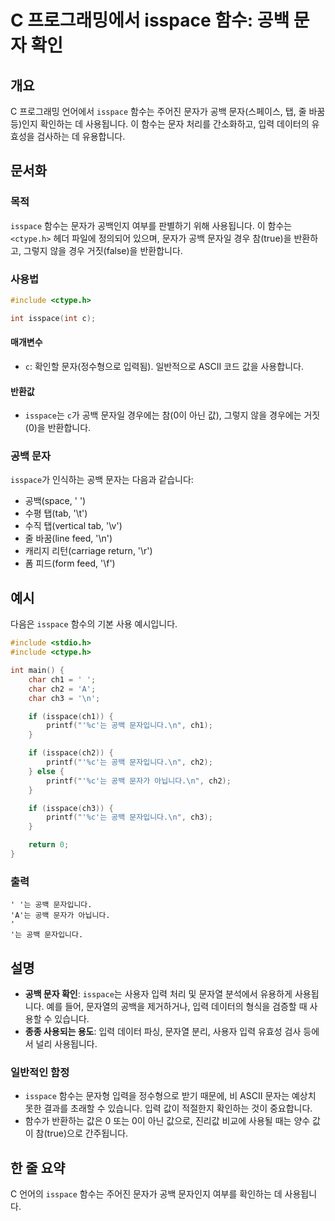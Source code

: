 <!--
Meta Description: # C 프로그래밍에서 isspace 함수: 공백 문자 확인 ## 개요 C 프로그래밍 언어에서 `isspace` 함수는 주어진 문자가 공백 문자(스페이스, 탭, 줄 바꿈 등)인지 확인하는 데 사용됩니다. 이 함수는 문자 처리를 간소화하고, 입력 데이터의 유효성을 검사하는...
Meta Keywords: isspace, 함수는, 문자가, 사용됩니다, 문자입니다
-->

# C 프로그래밍에서 isspace 함수: 공백 문자 확인

## 개요
C 프로그래밍 언어에서 `isspace` 함수는 주어진 문자가 공백 문자(스페이스, 탭, 줄 바꿈 등)인지 확인하는 데 사용됩니다. 이 함수는 문자 처리를 간소화하고, 입력 데이터의 유효성을 검사하는 데 유용합니다.

## 문서화
### 목적
`isspace` 함수는 문자가 공백인지 여부를 판별하기 위해 사용됩니다. 이 함수는 `<ctype.h>` 헤더 파일에 정의되어 있으며, 문자가 공백 문자일 경우 참(true)을 반환하고, 그렇지 않을 경우 거짓(false)을 반환합니다.

### 사용법
```c
#include <ctype.h>

int isspace(int c);
```

#### 매개변수
- `c`: 확인할 문자(정수형으로 입력됨). 일반적으로 ASCII 코드 값을 사용합니다.

#### 반환값
- `isspace`는 `c`가 공백 문자일 경우에는 참(0이 아닌 값), 그렇지 않을 경우에는 거짓(0)을 반환합니다.

### 공백 문자
`isspace`가 인식하는 공백 문자는 다음과 같습니다:
- 공백(space, ' ')
- 수평 탭(tab, '\t')
- 수직 탭(vertical tab, '\v')
- 줄 바꿈(line feed, '\n')
- 캐리지 리턴(carriage return, '\r')
- 폼 피드(form feed, '\f')

## 예시
다음은 `isspace` 함수의 기본 사용 예시입니다.

```c
#include <stdio.h>
#include <ctype.h>

int main() {
    char ch1 = ' ';
    char ch2 = 'A';
    char ch3 = '\n';

    if (isspace(ch1)) {
        printf("'%c'는 공백 문자입니다.\n", ch1);
    }

    if (isspace(ch2)) {
        printf("'%c'는 공백 문자입니다.\n", ch2);
    } else {
        printf("'%c'는 공백 문자가 아닙니다.\n", ch2);
    }

    if (isspace(ch3)) {
        printf("'%c'는 공백 문자입니다.\n", ch3);
    }

    return 0;
}
```

### 출력
```
' '는 공백 문자입니다.
'A'는 공백 문자가 아닙니다.
'
'는 공백 문자입니다.
```

## 설명
- **공백 문자 확인**: `isspace`는 사용자 입력 처리 및 문자열 분석에서 유용하게 사용됩니다. 예를 들어, 문자열의 공백을 제거하거나, 입력 데이터의 형식을 검증할 때 사용할 수 있습니다.
- **종종 사용되는 용도**: 입력 데이터 파싱, 문자열 분리, 사용자 입력 유효성 검사 등에서 널리 사용됩니다.

### 일반적인 함정
- `isspace` 함수는 문자형 입력을 정수형으로 받기 때문에, 비 ASCII 문자는 예상치 못한 결과를 초래할 수 있습니다. 입력 값이 적절한지 확인하는 것이 중요합니다.
- 함수가 반환하는 값은 0 또는 0이 아닌 값으로, 진리값 비교에 사용될 때는 양수 값이 참(true)으로 간주됩니다.

## 한 줄 요약
C 언어의 `isspace` 함수는 주어진 문자가 공백 문자인지 여부를 확인하는 데 사용됩니다.